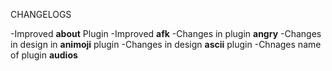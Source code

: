 CHANGELOGS


-Improved **about** Plugin
-Improved **afk**
-Changes in plugin **angry**
-Changes in design in **animoji** plugin
-Changes in design **ascii** plugin
-Chnages name of plugin **audios**
